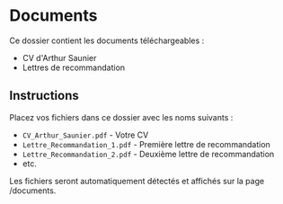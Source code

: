 # Documents

Ce dossier contient les documents téléchargeables :

- CV d'Arthur Saunier
- Lettres de recommandation

## Instructions

Placez vos fichiers dans ce dossier avec les noms suivants :
- `CV_Arthur_Saunier.pdf` - Votre CV
- `Lettre_Recommandation_1.pdf` - Première lettre de recommandation
- `Lettre_Recommandation_2.pdf` - Deuxième lettre de recommandation
- etc.

Les fichiers seront automatiquement détectés et affichés sur la page /documents.